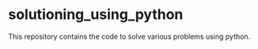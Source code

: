 # solutioning_using_python
This repository contains the code to solve various problems using python.
